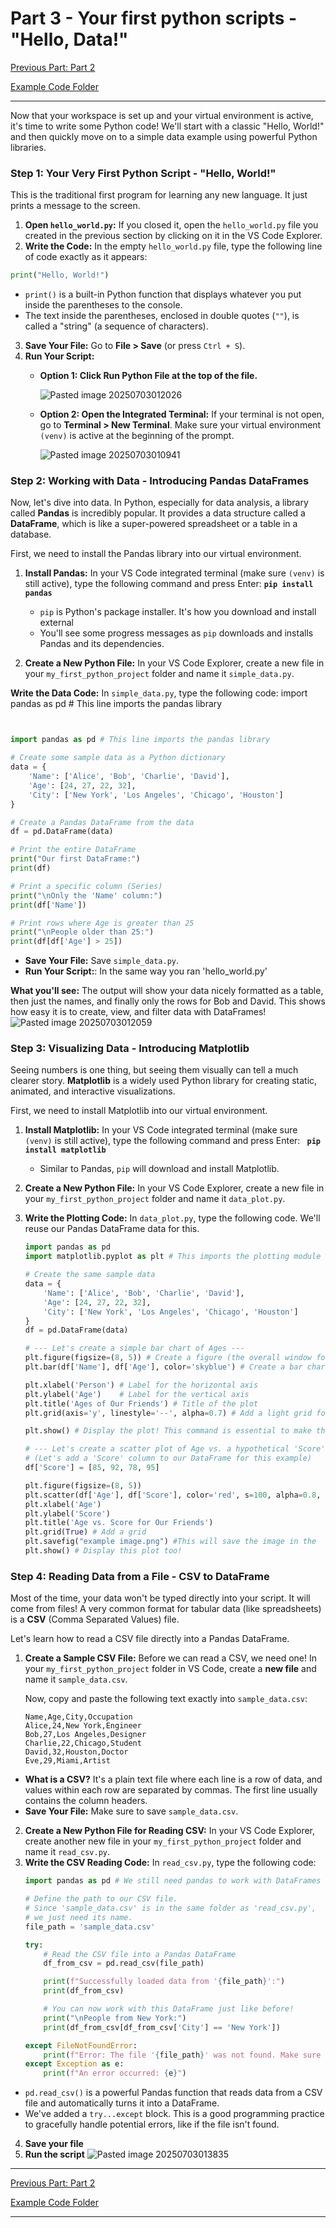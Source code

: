 # Part 3 - Your first python scripts - "Hello, Data!"

[Previous Part: Part 2](Part%202%20-%20Setting%20Up%20Your%20First%20Python%20Workspace%20in%20VS%20Code.md)

[Example Code Folder](../example_code/)

---


Now that your workspace is set up and your virtual environment is active, it's time to write some Python code! We'll start with a classic "Hello, World!" and then quickly move on to a simple data example using powerful Python libraries.

### Step 1: Your Very First Python Script - "Hello, World!"

This is the traditional first program for learning any new language. It just prints a message to the screen.

1. **Open `hello_world.py`:** If you closed it, open the `hello_world.py` file you created in the previous section by clicking on it in the VS Code Explorer.    
2. **Write the Code:** In the empty `hello_world.py` file, type the following line of code exactly as it appears:
```python
print("Hello, World!")
```
- `print()` is a built-in Python function that displays whatever you put inside the parentheses to the console.    
- The text inside the parentheses, enclosed in double quotes (`""`), is called a "string" (a sequence of characters).

3. **Save Your File:** Go to **File > Save** (or press `Ctrl + S`).   
4. **Run Your Script:**   
	- **Option 1: Click Run Python File at the top of the file.** 

		![Pasted image 20250703012026](https://github.com/user-attachments/assets/2003b663-5023-4ac9-9731-e90721958417)

	-  **Option 2: Open the Integrated Terminal:** If your terminal is not open, go to **Terminal > New Terminal**. Make sure your virtual environment `(venv)` is active at the beginning of the prompt.

    	![Pasted image 20250703010941](https://github.com/user-attachments/assets/4b0e03f5-5e5f-4293-89d3-ee2a999ea107)



### Step 2: Working with Data - Introducing Pandas DataFrames

Now, let's dive into data. In Python, especially for data analysis, a library called **Pandas** is incredibly popular. It provides a data structure called a **DataFrame**, which is like a super-powered spreadsheet or a table in a database.

First, we need to install the Pandas library into our virtual environment.

1. **Install Pandas:** In your VS Code integrated terminal (make sure `(venv)` is still active), type the following command and press Enter: **`pip install pandas`**
	-  `pip` is Python's package installer. It's how you download and install external
	- You'll see some progress messages as `pip` downloads and installs Pandas and its dependencies.

2. **Create a New Python File:** In your VS Code Explorer, create a new file in your `my_first_python_project` folder and name it `simple_data.py`.
    
**Write the Data Code:** In `simple_data.py`, type the following code:
import pandas as pd # This line imports the pandas library
```python


import pandas as pd # This line imports the pandas library

# Create some sample data as a Python dictionary
data = {
    'Name': ['Alice', 'Bob', 'Charlie', 'David'],
    'Age': [24, 27, 22, 32],
    'City': ['New York', 'Los Angeles', 'Chicago', 'Houston']
}

# Create a Pandas DataFrame from the data
df = pd.DataFrame(data)

# Print the entire DataFrame
print("Our first DataFrame:")
print(df)

# Print a specific column (Series)
print("\nOnly the 'Name' column:")
print(df['Name'])

# Print rows where Age is greater than 25
print("\nPeople older than 25:")
print(df[df['Age'] > 25])

```
- **Save Your File:** Save `simple_data.py`.    
- **Run Your Script:**: In the same way you ran 'hello_world.py'

**What you'll see:** The output will show your data nicely formatted as a table, then just the names, and finally only the rows for Bob and David. This shows how easy it is to create, view, and filter data with DataFrames!
![Pasted image 20250703012059](https://github.com/user-attachments/assets/429605a6-b14d-41fb-9e50-528dbb5ab531)



### Step 3: Visualizing Data - Introducing Matplotlib

Seeing numbers is one thing, but seeing them visually can tell a much clearer story. **Matplotlib** is a widely used Python library for creating static, animated, and interactive visualizations.

First, we need to install Matplotlib into our virtual environment.

1. **Install Matplotlib:** In your VS Code integrated terminal (make sure `(venv)` is still active), type the following command and press Enter: **` pip install matplotlib`**
	- Similar to Pandas, `pip` will download and install Matplotlib.
2. **Create a New Python File:** In your VS Code Explorer, create a new file in your `my_first_python_project` folder and name it `data_plot.py`.    
3. **Write the Plotting Code:** In `data_plot.py`, type the following code. We'll reuse our Pandas DataFrame data for this.
	
	```python
	import pandas as pd
	import matplotlib.pyplot as plt # This imports the plotting module
	
	# Create the same sample data
	data = {
	    'Name': ['Alice', 'Bob', 'Charlie', 'David'],
	    'Age': [24, 27, 22, 32],
	    'City': ['New York', 'Los Angeles', 'Chicago', 'Houston']
	}
	df = pd.DataFrame(data)
	
	# --- Let's create a simple bar chart of Ages ---
	plt.figure(figsize=(8, 5)) # Create a figure (the overall window for the plot)
	plt.bar(df['Name'], df['Age'], color='skyblue') # Create a bar chart: Names on X, Ages on Y
	
	plt.xlabel('Person') # Label for the horizontal axis
	plt.ylabel('Age')    # Label for the vertical axis
	plt.title('Ages of Our Friends') # Title of the plot
	plt.grid(axis='y', linestyle='--', alpha=0.7) # Add a light grid for readability
	
	plt.show() # Display the plot! This command is essential to make the plot appear
	
	# --- Let's create a scatter plot of Age vs. a hypothetical 'Score' ---
	# (Let's add a 'Score' column to our DataFrame for this example)
	df['Score'] = [85, 92, 78, 95]
	
	plt.figure(figsize=(8, 5))
	plt.scatter(df['Age'], df['Score'], color='red', s=100, alpha=0.8, edgecolors='black') # s is size of points
	plt.xlabel('Age')
	plt.ylabel('Score')
	plt.title('Age vs. Score for Our Friends')
	plt.grid(True) # Add a grid
	plt.savefig("example image.png") #This will save the image in the  working folder!
	plt.show() # Display this plot too!
	
	```

### Step 4: Reading Data from a File - CSV to DataFrame

Most of the time, your data won't be typed directly into your script. It will come from files! A very common format for tabular data (like spreadsheets) is a **CSV** (Comma Separated Values) file.

Let's learn how to read a CSV file directly into a Pandas DataFrame.

1. **Create a Sample CSV File:** Before we can read a CSV, we need one! In your `my_first_python_project` folder in VS Code, create a **new file** and name it `sample_data.csv`.

    Now, copy and paste the following text exactly into `sample_data.csv`:
    ```
    Name,Age,City,Occupation
    Alice,24,New York,Engineer
    Bob,27,Los Angeles,Designer
    Charlie,22,Chicago,Student
    David,32,Houston,Doctor
    Eve,29,Miami,Artist
    ```
- **What is a CSV?** It's a plain text file where each line is a row of data, and values within each row are separated by commas. The first line usually contains the column headers.    
- **Save Your File:** Make sure to save `sample_data.csv`.

2. **Create a New Python File for Reading CSV:** In your VS Code Explorer, create another new file in your `my_first_python_project` folder and name it `read_csv.py`.
3. **Write the CSV Reading Code:** In `read_csv.py`, type the following code:
	```python
	import pandas as pd # We still need pandas to work with DataFrames
	
	# Define the path to our CSV file.
	# Since 'sample_data.csv' is in the same folder as 'read_csv.py',
	# we just need its name.
	file_path = 'sample_data.csv'
	
	try:
	    # Read the CSV file into a Pandas DataFrame
	    df_from_csv = pd.read_csv(file_path)
	
	    print(f"Successfully loaded data from '{file_path}':")
	    print(df_from_csv)
	
	    # You can now work with this DataFrame just like before!
	    print("\nPeople from New York:")
	    print(df_from_csv[df_from_csv['City'] == 'New York'])
	
	except FileNotFoundError:
	    print(f"Error: The file '{file_path}' was not found. Make sure it's in the same folder as your script.")
	except Exception as e:
	    print(f"An error occurred: {e}")
	```
- `pd.read_csv()` is a powerful Pandas function that reads data from a CSV file and automatically turns it into a DataFrame.    
- We've added a `try...except` block. This is a good programming practice to gracefully handle potential errors, like if the file isn't found.
4. **Save your file**
5. **Run the script**
![Pasted image 20250703013835](https://github.com/user-attachments/assets/7858e43c-dc53-43cd-b061-3c579f67250e)

---

[Previous Part: Part 2](Part%202%20-%20Setting%20Up%20Your%20First%20Python%20Workspace%20in%20VS%20Code.md)

[Example Code Folder](../example_code/)

---
